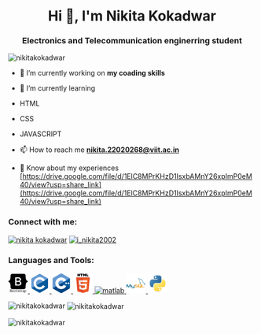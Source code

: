 <h1 align="center">Hi 👋, I'm Nikita Kokadwar</h1>
<h3 align="center"> Electronics and Telecommunication enginerring student</h3>

<p align="left"> <img src="https://komarev.com/ghpvc/?username=nikitakokadwar&label=Profile%20views&color=0e75b6&style=flat" alt="nikitakokadwar" /> </p>


- 🔭 I’m currently working on **my coading skills**

- 🌱 I’m currently learning 
      
      
-   HTML
-   CSS
-   JAVASCRIPT

- 📫 How to reach me **nikita.22020268@viit.ac.in**

- 📄 Know about my experiences [https://drive.google.com/file/d/1ElC8MPrKHzD1IsxbAMnY26xpImP0eM40/view?usp=share_link](https://drive.google.com/file/d/1ElC8MPrKHzD1IsxbAMnY26xpImP0eM40/view?usp=share_link)

<h3 align="left">Connect with me:</h3>
<p align="left">
<a href="https://linkedin.com/in/nikita kokadwar" target="blank"><img align="center" src="https://raw.githubusercontent.com/rahuldkjain/github-profile-readme-generator/master/src/images/icons/Social/linked-in-alt.svg" alt="nikita kokadwar" height="30" width="40" /></a>
<a href="https://instagram.com/i_nikita2002" target="blank"><img align="center" src="https://raw.githubusercontent.com/rahuldkjain/github-profile-readme-generator/master/src/images/icons/Social/instagram.svg" alt="i_nikita2002" height="30" width="40" /></a>
</p>

<h3 align="left">Languages and Tools:</h3>
<p align="left"> <a href="https://getbootstrap.com" target="_blank" rel="noreferrer"> <img src="https://raw.githubusercontent.com/devicons/devicon/master/icons/bootstrap/bootstrap-plain-wordmark.svg" alt="bootstrap" width="40" height="40"/> </a> <a href="https://www.cprogramming.com/" target="_blank" rel="noreferrer"> <img src="https://raw.githubusercontent.com/devicons/devicon/master/icons/c/c-original.svg" alt="c" width="40" height="40"/> </a> <a href="https://www.w3schools.com/cpp/" target="_blank" rel="noreferrer"> <img src="https://raw.githubusercontent.com/devicons/devicon/master/icons/cplusplus/cplusplus-original.svg" alt="cplusplus" width="40" height="40"/> </a> <a href="https://www.w3.org/html/" target="_blank" rel="noreferrer"> <img src="https://raw.githubusercontent.com/devicons/devicon/master/icons/html5/html5-original-wordmark.svg" alt="html5" width="40" height="40"/> </a> <a href="https://www.mathworks.com/" target="_blank" rel="noreferrer"> <img src="https://upload.wikimedia.org/wikipedia/commons/2/21/Matlab_Logo.png" alt="matlab" width="40" height="40"/> </a> <a href="https://www.mysql.com/" target="_blank" rel="noreferrer"> <img src="https://raw.githubusercontent.com/devicons/devicon/master/icons/mysql/mysql-original-wordmark.svg" alt="mysql" width="40" height="40"/> </a> <a href="https://www.python.org" target="_blank" rel="noreferrer"> <img src="https://raw.githubusercontent.com/devicons/devicon/master/icons/python/python-original.svg" alt="python" width="40" height="40"/> </a> </p>

<p><img align="left" src="https://github-readme-stats.vercel.app/api/top-langs?username=nikitakokadwar&show_icons=true&locale=en&layout=compact" alt="nikitakokadwar" /></p>

<p>&nbsp;<img align="center" src="https://github-readme-stats.vercel.app/api?username=nikitakokadwar&show_icons=true&locale=en" alt="nikitakokadwar" /></p>

<p><img align="center" src="https://github-readme-streak-stats.herokuapp.com/?user=nikitakokadwar&" alt="nikitakokadwar" /></p>
